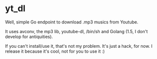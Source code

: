 # yt_dl

Well, simple Go endpoint to download .mp3 musics from Youtube.

It uses avconv, the mp3 lib, youtube-dl, /bin/sh and Golang (1.5, I don't develop for antiquities).

If you can't install/use it, that's not my problem. It's just a hack, for now.
I release it because it's cool, not for you to use it :)